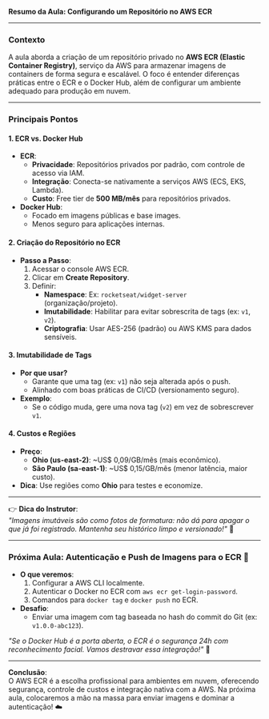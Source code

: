 **Resumo da Aula: Configurando um Repositório no AWS ECR**  

---

### **Contexto**  
A aula aborda a criação de um repositório privado no **AWS ECR (Elastic Container Registry)**, serviço da AWS para armazenar imagens de containers de forma segura e escalável. O foco é entender diferenças práticas entre o ECR e o Docker Hub, além de configurar um ambiente adequado para produção em nuvem.  

---

### **Principais Pontos**  

#### **1. ECR vs. Docker Hub**  
- **ECR**:  
  - **Privacidade**: Repositórios privados por padrão, com controle de acesso via IAM.  
  - **Integração**: Conecta-se nativamente a serviços AWS (ECS, EKS, Lambda).  
  - **Custo**: Free tier de **500 MB/mês** para repositórios privados.  
- **Docker Hub**:  
  - Focado em imagens públicas e base images.  
  - Menos seguro para aplicações internas.  

#### **2. Criação do Repositório no ECR**  
- **Passo a Passo**:  
  1. Acessar o console AWS ECR.  
  2. Clicar em **Create Repository**.  
  3. Definir:  
     - **Namespace**: Ex: `rocketseat/widget-server` (organização/projeto).  
     - **Imutabilidade**: Habilitar para evitar sobrescrita de tags (ex: `v1`, `v2`).  
     - **Criptografia**: Usar AES-256 (padrão) ou AWS KMS para dados sensíveis.  

#### **3. Imutabilidade de Tags**  
- **Por que usar?**  
  - Garante que uma tag (ex: `v1`) não seja alterada após o push.  
  - Alinhado com boas práticas de CI/CD (versionamento seguro).  
- **Exemplo**:  
  - Se o código muda, gere uma nova tag (`v2`) em vez de sobrescrever `v1`.  

#### **4. Custos e Regiões**  
- **Preço**:  
  - **Ohio (us-east-2)**: ~US$ 0,09/GB/mês (mais econômico).  
  - **São Paulo (sa-east-1)**: ~US$ 0,15/GB/mês (menor latência, maior custo).  
- **Dica**: Use regiões como **Ohio** para testes e economize.  

---

👉 **Dica do Instrutor**:  
*"Imagens imutáveis são como fotos de formatura: não dá para apagar o que já foi registrado. Mantenha seu histórico limpo e versionado!"* 📸  

---

### **Próxima Aula: Autenticação e Push de Imagens para o ECR** 🚀  
- **O que veremos**:  
  1. Configurar a AWS CLI localmente.  
  2. Autenticar o Docker no ECR com `aws ecr get-login-password`.  
  3. Comandos para `docker tag` e `docker push` no ECR.  
- **Desafio**:  
  - Enviar uma imagem com tag baseada no hash do commit do Git (ex: `v1.0.0-abc123`).  

*"Se o Docker Hub é a porta aberta, o ECR é o segurança 24h com reconhecimento facial. Vamos destravar essa integração!"* 🔑  

---

**Conclusão**:  
O AWS ECR é a escolha profissional para ambientes em nuvem, oferecendo segurança, controle de custos e integração nativa com a AWS. Na próxima aula, colocaremos a mão na massa para enviar imagens e dominar a autenticação! ☁️